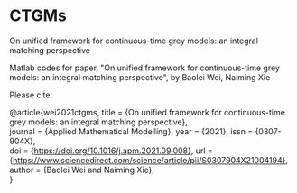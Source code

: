 # CTGMs

On unified framework for continuous-time grey models: an integral matching perspective

Matlab codes for paper, "On unified framework for continuous-time grey models: an integral matching perspective", 
by Baolei Wei, Naiming Xie

Please cite:

@article{wei2021ctgms,
    title = {On unified framework for continuous-time grey models: an integral matching perspective},    
    journal = {Applied Mathematical Modelling},
    year = {2021},
    issn = {0307-904X},  
    doi = {https://doi.org/10.1016/j.apm.2021.09.008},
    url = {https://www.sciencedirect.com/science/article/pii/S0307904X21004194},
    author = {Baolei Wei and Naiming Xie},    
}
